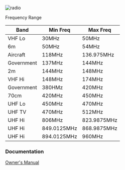 <!-- TITLE: Radio Shack Channel Pro 2037 -->

![radio](https://i.imgur.com/T1f8zG8.png)

Frequency Range

Band|Min Freq|Max Freq   
----|--------|-----------
VHF Lo|30MHz|50MHz
6m|50MHz|54MHz
Aircraft|118MHz|136.975MHz
Government|137MHz|144MHz
2m|144MHz|148MHz
VHF Hi|148MHz|174MHz
Government|380HMz|420MHz
70cm|420MHz|450MHz
UHF Lo|450MHz|470MHz
UHF TV|470MHz|512MHz
UHF Hi|806MHz|823.9875MHz
UHF Hi|849.0125MHz|868.9875MHz
UHF Hi|894.0125MHz|960MHz

### Documentation

[Owner's Manual](http://www.dream-machine.myzen.co.uk/Radio%20Shack%20-%20Realistic/PRO-2037%20(Owner's%20Manual).pdf)